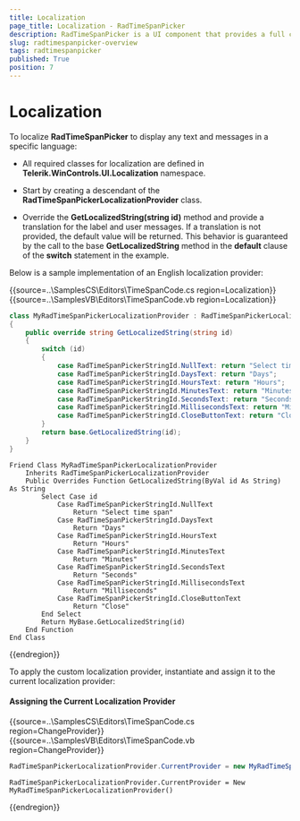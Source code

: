 ```yaml
---
title: Localization
page_title: Localization - RadTimeSpanPicker
description: RadTimeSpanPicker is a UI component that provides a full control over picking a specific time span and duration.
slug: radtimespanpicker-overview
tags: radtimespanpicker
published: True
position: 7
---
```



# Localization

To localize __RadTimeSpanPicker__ to display any text and messages in a specific language:

* All required classes for localization are defined in __Telerik.WinControls.UI.Localization__ namespace.

* Start by creating a descendant of the __RadTimeSpanPickerLocalizationProvider__ class.

* Override the __GetLocalizedString(string id)__ method and provide a translation for the label and user messages. If a translation is not provided, the default value will be returned. This behavior is guaranteed by the call to the base __GetLocalizedString__ method in the __default__ clause of the __switch__ statement in the example.

Below is a sample implementation of an English localization provider:

{{source=..\SamplesCS\Editors\TimeSpanCode.cs region=Localization}} 
{{source=..\SamplesVB\Editors\TimeSpanCode.vb region=Localization}}
````C#
class MyRadTimeSpanPickerLocalizationProvider : RadTimeSpanPickerLocalizationProvider
{
    public override string GetLocalizedString(string id)
    {
        switch (id)
        {
            case RadTimeSpanPickerStringId.NullText: return "Select time span";
            case RadTimeSpanPickerStringId.DaysText: return "Days";
            case RadTimeSpanPickerStringId.HoursText: return "Hours";
            case RadTimeSpanPickerStringId.MinutesText: return "Minutes";
            case RadTimeSpanPickerStringId.SecondsText: return "Seconds";
            case RadTimeSpanPickerStringId.MillisecondsText: return "Milliseconds";
            case RadTimeSpanPickerStringId.CloseButtonText: return "Close";
        }
        return base.GetLocalizedString(id);
    }
}

````
````VB.NET
Friend Class MyRadTimeSpanPickerLocalizationProvider
    Inherits RadTimeSpanPickerLocalizationProvider
    Public Overrides Function GetLocalizedString(ByVal id As String) As String
        Select Case id
            Case RadTimeSpanPickerStringId.NullText
                Return "Select time span"
            Case RadTimeSpanPickerStringId.DaysText
                Return "Days"
            Case RadTimeSpanPickerStringId.HoursText
                Return "Hours"
            Case RadTimeSpanPickerStringId.MinutesText
                Return "Minutes"
            Case RadTimeSpanPickerStringId.SecondsText
                Return "Seconds"
            Case RadTimeSpanPickerStringId.MillisecondsText
                Return "Milliseconds"
            Case RadTimeSpanPickerStringId.CloseButtonText
                Return "Close"
        End Select
        Return MyBase.GetLocalizedString(id)
    End Function
End Class

```` 

{{endregion}} 

To apply the custom localization provider, instantiate and assign it to the current localization provider:

#### Assigning the Current Localization Provider

{{source=..\SamplesCS\Editors\TimeSpanCode.cs region=ChangeProvider}} 
{{source=..\SamplesVB\Editors\TimeSpanCode.vb region=ChangeProvider}}
````C#
RadTimeSpanPickerLocalizationProvider.CurrentProvider = new MyRadTimeSpanPickerLocalizationProvider();

````
````VB.NET
RadTimeSpanPickerLocalizationProvider.CurrentProvider = New MyRadTimeSpanPickerLocalizationProvider()

```` 

{{endregion}} 

